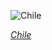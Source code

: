 
![Chile](https://www.gstatic.com/prettyearth/assets/full/2251.jpg)

*[Chile](https://www.google.com/maps/@-24.220148,-69.059281,15z/data=!3m1!1e3)*
